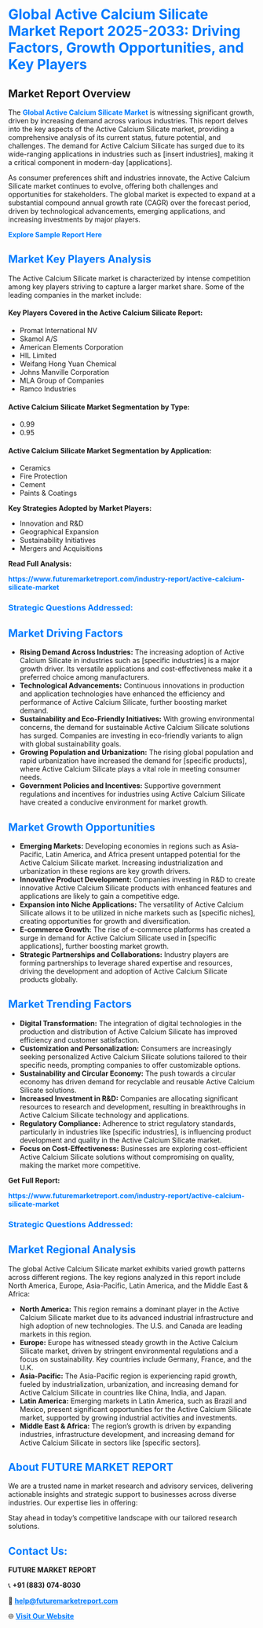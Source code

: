 <h1 style="color: #007BFF;">Global Active Calcium Silicate Market Report 2025-2033: Driving Factors, Growth Opportunities, and Key Players</h1>

<section id="overview">
<h2>Market Report Overview</h2>
<p>The <a href="https://www.futuremarketreport.com/industry-report/active-calcium-silicate-market" style="color: #007BFF; text-decoration: none;"><strong>Global Active Calcium Silicate Market</strong></a> is witnessing significant growth, driven by increasing demand across various industries. This report delves into the key aspects of the Active Calcium Silicate market, providing a comprehensive analysis of its current status, future potential, and challenges. The demand for Active Calcium Silicate has surged due to its wide-ranging applications in industries such as [insert industries], making it a critical component in modern-day [applications].</p>
<p>As consumer preferences shift and industries innovate, the Active Calcium Silicate market continues to evolve, offering both challenges and opportunities for stakeholders. The global market is expected to expand at a substantial compound annual growth rate (CAGR) over the forecast period, driven by technological advancements, emerging applications, and increasing investments by major players.</p>
</section>

<section id="overview">
<p><a href="https://www.futuremarketreport.com/request-sample/reportId=63083" style="color: #007BFF; text-decoration: none;"><strong>Explore Sample Report Here</strong></a></p>
</section>

<section id="key-players">
<h2 style="color: #007BFF;">Market Key Players Analysis</h2>
<p>The Active Calcium Silicate market is characterized by intense competition among key players striving to capture a larger market share. Some of the leading companies in the market include:</p>
<h4>Key Players Covered in the Active Calcium Silicate Report:</h4>
<ul><li>Promat International NV</li><li>Skamol A/S</li><li>American Elements Corporation</li><li>HIL Limited</li><li>Weifang Hong Yuan Chemical</li><li>Johns Manville Corporation</li><li>MLA Group of Companies</li><li>Ramco Industries</li></ul>
<h4>Active Calcium Silicate Market Segmentation by Type:</h4>
<ul><li>0.99</li><li>0.95</li></ul>

<h4>Active Calcium Silicate Market Segmentation by Application:</h4>
<ul><li>Ceramics</li><li>Fire Protection</li><li>Cement</li><li>Paints &amp; Coatings</li></ul>
<p><strong>Key Strategies Adopted by Market Players:</strong></p>
<ul>
<li>Innovation and R&D</li>
<li>Geographical Expansion</li>
<li>Sustainability Initiatives</li>
<li>Mergers and Acquisitions</li>
</ul>
</section>

<section>
<p><strong>Read Full Analysis: </strong></p><a href="https://www.futuremarketreport.com/industry-report/active-calcium-silicate-market" style="color: #007BFF; text-decoration: none;"><strong>https://www.futuremarketreport.com/industry-report/active-calcium-silicate-market</strong></a>
<h3 style="color: #007BFF;">Strategic Questions Addressed:</h3>
</section>

<section id="driving-factors">
<h2 style="color: #007BFF;">Market Driving Factors</h2>
<ul>
<li><strong>Rising Demand Across Industries:</strong> The increasing adoption of Active Calcium Silicate in industries such as [specific industries] is a major growth driver. Its versatile applications and cost-effectiveness make it a preferred choice among manufacturers.</li>
<li><strong>Technological Advancements:</strong> Continuous innovations in production and application technologies have enhanced the efficiency and performance of Active Calcium Silicate, further boosting market demand.</li>
<li><strong>Sustainability and Eco-Friendly Initiatives:</strong> With growing environmental concerns, the demand for sustainable Active Calcium Silicate solutions has surged. Companies are investing in eco-friendly variants to align with global sustainability goals.</li>
<li><strong>Growing Population and Urbanization:</strong> The rising global population and rapid urbanization have increased the demand for [specific products], where Active Calcium Silicate plays a vital role in meeting consumer needs.</li>
<li><strong>Government Policies and Incentives:</strong> Supportive government regulations and incentives for industries using Active Calcium Silicate have created a conducive environment for market growth.</li>
</ul>
</section>

<section id="growth-opportunities">
<h2 style="color: #007BFF;">Market Growth Opportunities</h2>
<ul>
<li><strong>Emerging Markets:</strong> Developing economies in regions such as Asia-Pacific, Latin America, and Africa present untapped potential for the Active Calcium Silicate market. Increasing industrialization and urbanization in these regions are key growth drivers.</li>
<li><strong>Innovative Product Development:</strong> Companies investing in R&D to create innovative Active Calcium Silicate products with enhanced features and applications are likely to gain a competitive edge.</li>
<li><strong>Expansion into Niche Applications:</strong> The versatility of Active Calcium Silicate allows it to be utilized in niche markets such as [specific niches], creating opportunities for growth and diversification.</li>
<li><strong>E-commerce Growth:</strong> The rise of e-commerce platforms has created a surge in demand for Active Calcium Silicate used in [specific applications], further boosting market growth.</li>
<li><strong>Strategic Partnerships and Collaborations:</strong> Industry players are forming partnerships to leverage shared expertise and resources, driving the development and adoption of Active Calcium Silicate products globally.</li>
</ul>
</section>

<section id="trending-factors">
<h2 style="color: #007BFF;">Market Trending Factors</h2>
<ul>
<li><strong>Digital Transformation:</strong> The integration of digital technologies in the production and distribution of Active Calcium Silicate has improved efficiency and customer satisfaction.</li>
<li><strong>Customization and Personalization:</strong> Consumers are increasingly seeking personalized Active Calcium Silicate solutions tailored to their specific needs, prompting companies to offer customizable options.</li>
<li><strong>Sustainability and Circular Economy:</strong> The push towards a circular economy has driven demand for recyclable and reusable Active Calcium Silicate solutions.</li>
<li><strong>Increased Investment in R&D:</strong> Companies are allocating significant resources to research and development, resulting in breakthroughs in Active Calcium Silicate technology and applications.</li>
<li><strong>Regulatory Compliance:</strong> Adherence to strict regulatory standards, particularly in industries like [specific industries], is influencing product development and quality in the Active Calcium Silicate market.</li>
<li><strong>Focus on Cost-Effectiveness:</strong> Businesses are exploring cost-efficient Active Calcium Silicate solutions without compromising on quality, making the market more competitive.</li>
</ul>
</section>

<section>
<p><strong>Get Full Report: </strong></p><a href="https://www.futuremarketreport.com/industry-report/active-calcium-silicate-market" style="color: #007BFF; text-decoration: none;"><strong>https://www.futuremarketreport.com/industry-report/active-calcium-silicate-market</strong></a>
<h3 style="color: #007BFF;">Strategic Questions Addressed:</h3>
</section>


<section id="regional-analysis">
<h2 style="color: #007BFF;">Market Regional Analysis</h2>
<p>The global Active Calcium Silicate market exhibits varied growth patterns across different regions. The key regions analyzed in this report include North America, Europe, Asia-Pacific, Latin America, and the Middle East & Africa:</p>
<ul>
<li><strong>North America:</strong> This region remains a dominant player in the Active Calcium Silicate market due to its advanced industrial infrastructure and high adoption of new technologies. The U.S. and Canada are leading markets in this region.</li>
<li><strong>Europe:</strong> Europe has witnessed steady growth in the Active Calcium Silicate market, driven by stringent environmental regulations and a focus on sustainability. Key countries include Germany, France, and the U.K.</li>
<li><strong>Asia-Pacific:</strong> The Asia-Pacific region is experiencing rapid growth, fueled by industrialization, urbanization, and increasing demand for Active Calcium Silicate in countries like China, India, and Japan.</li>
<li><strong>Latin America:</strong> Emerging markets in Latin America, such as Brazil and Mexico, present significant opportunities for the Active Calcium Silicate market, supported by growing industrial activities and investments.</li>
<li><strong>Middle East & Africa:</strong> The region’s growth is driven by expanding industries, infrastructure development, and increasing demand for Active Calcium Silicate in sectors like [specific sectors].</li>
</ul>
</section>

<footer>
<h2 style="color: #007BFF;">About FUTURE MARKET REPORT</h2>
<p>We are a trusted name in market research and advisory services, delivering actionable insights and strategic support to businesses across diverse industries. Our expertise lies in offering:</p>

<p>Stay ahead in today’s competitive landscape with our tailored research solutions.</p>

<h2 style="color: #007BFF;">Contact Us:</h2>
<p><strong>FUTURE MARKET REPORT</strong></p>
<p>📞 <strong>+91 (883) 074-8030</strong></p>
<p>📧 <strong><a href="mailto:help@futuremarketreport.com" style="color: #007BFF;">help@futuremarketreport.com</a></strong></p>
<p>🌐 <strong><a href="https://www.futuremarketreport.com/" style="color: #007BFF;">Visit Our Website</a></strong></p>
</footer>
